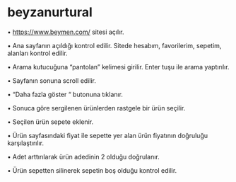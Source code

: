 # beyzanurtural


• https://www.beymen.com/ sitesi açılır.

• Ana sayfanın açıldığı kontrol edilir. Sitede hesabım, favorilerim, sepetim, alanları kontrol edilir.

• Arama kutucuğuna “pantolan” kelimesi girilir. Enter tuşu ile arama yaptırılır.

• Sayfanın sonuna scroll edilir.

• “Daha fazla göster “ butonuna tıklanır.

• Sonuca göre sergilenen ürünlerden rastgele bir ürün seçilir.

• Seçilen ürün sepete eklenir.

• Ürün sayfasındaki fiyat ile sepette yer alan ürün fiyatının doğruluğu karşılaştırılır.

• Adet arttırılarak ürün adedinin 2 olduğu doğrulanır.

• Ürün sepetten silinerek sepetin boş olduğu kontrol edilir.
